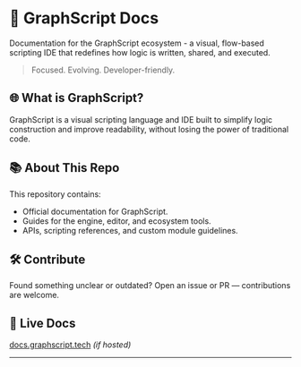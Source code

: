 # 📘 GraphScript Docs

Documentation for the GraphScript ecosystem - a visual, flow-based scripting IDE that redefines how logic is written, shared, and executed.

> Focused. Evolving. Developer-friendly.

## 🌐 What is GraphScript?

GraphScript is a visual scripting language and IDE built to simplify logic construction and improve readability, without losing the power of traditional code.

## 📚 About This Repo

This repository contains:

- Official documentation for GraphScript.
- Guides for the engine, editor, and ecosystem tools.
- APIs, scripting references, and custom module guidelines.

## 🛠 Contribute

Found something unclear or outdated? Open an issue or PR — contributions are welcome.

## 🔗 Live Docs

[docs.graphscript.tech](https://docs.graphscript.tech) *(if hosted)*

---